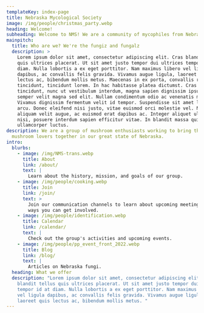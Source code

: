 ```yaml
---
templateKey: index-page
title: Nebraska Mycological Society
image: /img/people/christmas_party.webp
heading: Welcome!
subheading: Welcome to NMS! We are a community of mycophiles from Nebraska and surrounding areas.
mainpitch:
  title: Who are we? We're the fungiz and fungalz
  description: >
    Lorem ipsum dolor sit amet, consectetur adipiscing elit. Cras blandit tellus
    quis ultrices placerat. Ut sit amet justo tempor dui ultrices tempor id at
    diam. Nulla lobortis a ex eget porttitor. Nam maximus libero vel ligula
    dapibus, ac convallis felis gravida. Vivamus augue ligula, laoreet quis
    lectus ac, bibendum mollis metus. Maecenas in ex porta, convallis risus
    tincidunt, tincidunt lorem. In hac habitasse platea dictumst. Cras
    tincidunt, nunc ut vestibulum interdum, magna sapien dignissim ipsum, in
    semper velit magna sed elit. Nullam condimentum odio ac venenatis mattis.
    Vivamus dignissim fermentum velit id tempor. Suspendisse sit amet lobortis
    arcu. Donec eleifend nisi justo, vitae euismod orci molestie vel. Nam
    aliquam velit augue, ac euismod erat dapibus ac. Integer aliquet ultricies
    nisi, posuere interdum sapien efficitur vitae. In blandit massa quis
    ullamcorper luctus.
description: We are a group of mushroom enthusiasts working to bring the
  mushroom lovers together in our great state of Nebraska.
intro:
  blurbs:
    - image: /img/NMS-trans.webp
      title: About
      link: /about/
      text: |
        Learn about the history, mission, and goals of our group.
    - image: /img/people/cooking.webp
      title: Join
      link: /join/
      text: >
        Join our communication channels to learn about upcoming meetings and
        ways you can get involved.
    - image: /img/people/identification.webp
      title: Calendar
      link: /calendar/
      text: |
        Check out the group's activities and upcoming events.
    - image: /img/people/pp_event_front_2022.webp
      title: Blog
      link: /blog/
      text: |
        Articles on Nebraska fungi.
  heading: What we offer
  description: "Lorem ipsum dolor sit amet, consectetur adipiscing elit. Cras
    blandit tellus quis ultrices placerat. Ut sit amet justo tempor dui ultrices
    tempor id at diam. Nulla lobortis a ex eget porttitor. Nam maximus libero
    vel ligula dapibus, ac convallis felis gravida. Vivamus augue ligula,
    laoreet quis lectus ac, bibendum mollis metus. "
---
```

